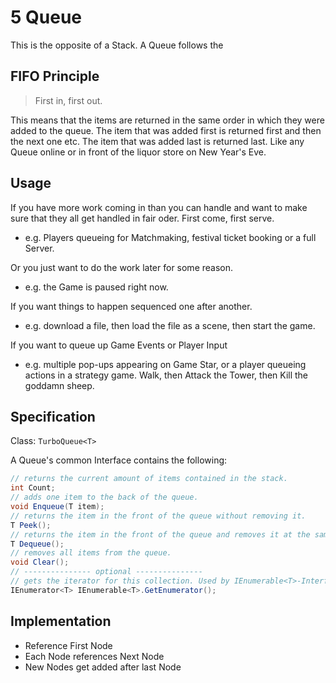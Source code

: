 # 5 Queue

This is the opposite of a Stack. A Queue follows the

## FIFO Principle
> First in, first out.

This means that the items are returned in the same order in which they were added to the queue. The item that was added first is returned first and then the next one etc. The item that was added last is returned last. Like any Queue online or in front of the liquor store on New Year's Eve.

## Usage
If you have more work coming in than you can handle and want to make sure that they all get handled in fair oder. First come, first serve.
- e.g. Players queueing for Matchmaking, festival ticket booking or a full Server.

Or you just want to do the work later for some reason.
- e.g. the Game is paused right now.

If you want things to happen sequenced one after another.
- e.g. download a file, then load the file as a scene, then start the game.

If you want to queue up Game Events or Player Input
- e.g. multiple pop-ups appearing on Game Star, or a player queueing actions in a strategy game. Walk, then Attack the Tower, then Kill the goddamn sheep.

## Specification

Class: `TurboQueue<T>`

A Queue's common Interface contains the following:

```cs
// returns the current amount of items contained in the stack.
int Count;
// adds one item to the back of the queue.
void Enqueue(T item);
// returns the item in the front of the queue without removing it.
T Peek();
// returns the item in the front of the queue and removes it at the same time.
T Dequeue();
// removes all items from the queue.
void Clear();
// --------------- optional ---------------
// gets the iterator for this collection. Used by IEnumerable<T>-Interface to support foreach.
IEnumerator<T> IEnumerable<T>.GetEnumerator();
```

## Implementation
- Reference First Node
- Each Node references Next Node
- New Nodes get added after last Node
